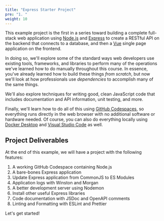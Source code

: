 ```yaml
---
title: "Express Starter Project"
pre: "1. "
weight: 10
---
```


This example project is the first in a series toward building a complete full-stack web application using [Node.js](https://nodejs.org/en) and [Express](https://expressjs.com/) to create a RESTful API on the backend that connects to a database, and then a [Vue](https://vuejs.org/) single page application on the frontend. 

In doing so, we'll explore some of the standard ways web developers use existing tools, frameworks, and libraries to perform many of the operations we've learned how to do manually throughout this course. In essence, you've already learned how to build these things _from scratch_, but now we'll look at how professionals use _dependencies_ to accomplish many of the same things.

We'll also explore techniques for writing good, clean JavaScript code that includes documentation and API information, unit testing, and more. 

Finally, we'll learn how to do all of this using [GitHub Codespaces](https://github.com/features/codespaces), so everything runs directly in the web browser with no additional software or hardware needed. Of course, you can also do everything locally using [Docker Desktop](https://www.docker.com/products/docker-desktop/) and [Visual Studio Code](https://code.visualstudio.com/) as well.

## Project Deliverables

At the end of this example, we will have a project with the following features:

1. A working GitHub Codespace containing Node.js
2. A bare-bones Express application
3. Update Express application from CommonJS to ES Modules 
4. Application logs with Winston and Morgan
5. A better development server using Nodemon
6. Install other useful Express libraries
7. Code documentation with JSDoc and OpenAPI comments
8. Linting and Formatting with ESLint and Prettier

Let's get started!